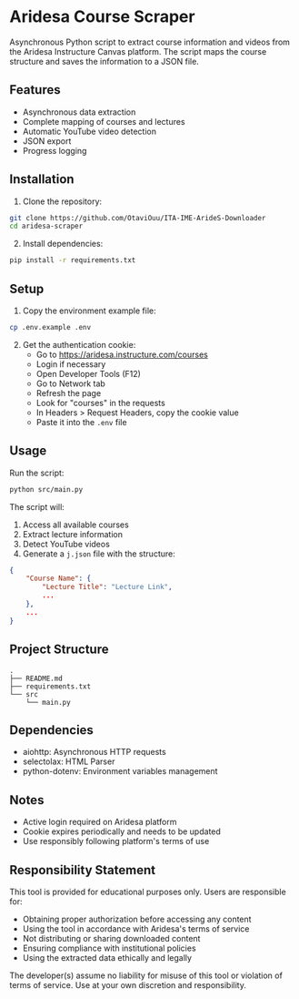 # Aridesa Course Scraper

Asynchronous Python script to extract course information and videos from the Aridesa Instructure Canvas platform. The script maps the course structure and saves the information to a JSON file.

## Features

- Asynchronous data extraction
- Complete mapping of courses and lectures
- Automatic YouTube video detection
- JSON export
- Progress logging

## Installation

1. Clone the repository:
```bash
git clone https://github.com/OtaviOuu/ITA-IME-ArideS-Downloader
cd aridesa-scraper
```

2. Install dependencies:
```bash
pip install -r requirements.txt
```

## Setup

1. Copy the environment example file:
```bash
cp .env.example .env
```

2. Get the authentication cookie:
   - Go to https://aridesa.instructure.com/courses
   - Login if necessary
   - Open Developer Tools (F12)
   - Go to Network tab
   - Refresh the page
   - Look for "courses" in the requests
   - In Headers > Request Headers, copy the cookie value
   - Paste it into the `.env` file

## Usage

Run the script:
```bash
python src/main.py
```

The script will:
1. Access all available courses
2. Extract lecture information
3. Detect YouTube videos
4. Generate a `j.json` file with the structure:
```json
{
    "Course Name": {
        "Lecture Title": "Lecture Link",
        ...
    },
    ...
}
```

## Project Structure
```
.
├── README.md
├── requirements.txt
└── src
    └── main.py
```

## Dependencies

- aiohttp: Asynchronous HTTP requests
- selectolax: HTML Parser
- python-dotenv: Environment variables management

## Notes

- Active login required on Aridesa platform
- Cookie expires periodically and needs to be updated
- Use responsibly following platform's terms of use

## Responsibility Statement

This tool is provided for educational purposes only. Users are responsible for:

- Obtaining proper authorization before accessing any content
- Using the tool in accordance with Aridesa's terms of service
- Not distributing or sharing downloaded content
- Ensuring compliance with institutional policies
- Using the extracted data ethically and legally

The developer(s) assume no liability for misuse of this tool or violation of terms of service. Use at your own discretion and responsibility.
